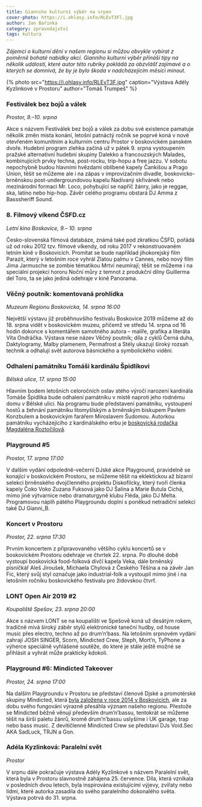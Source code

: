 ```yaml
---
title: Gianniho kulturní výběr na srpen
cover-photo: https://i.ohlasy.info/RLEvT3Fl.jpg
author: Jan Bařinka
category: zpravodajství
tags: kultura
---
```


*Zájemci o kulturní dění v našem regionu si můžou obvykle vybírat z poměrně bohaté nabídky akcí. Gianniho kulturní výběr přináší tipy na několik událostí, které autor této rubriky pokládá za obzvlášť zajímavé a o kterých se domnívá, že by je bylo škoda v nadcházejícím měsíci minout.*

{% photo src="https://i.ohlasy.info/RLEvT3F.jpg" caption="Výstava Adély Kyzlinkové v Prostoru" author="Tomáš Trumpeš" %}

### Festiválek bez bojů a válek

*Prostor, 9.–10. srpna*

Akce s názvem Festiválek bez bojů a válek za dobu své existence pamatuje několik změn místa konání, letošní patnáctý ročník se poprvé koná v nově otevřeném komunitním a kulturním centru Prostor v boskovickém panském dvoře. Hudební program zlehka začíná už v pátek 9. srpna vystoupením pražské alternativní hudební skupiny Dalekko a francouzských Malades, kombinujících prvky techna, post-rocku, trip-hopu a free jazzu. V sobotu nepochybně budou hlavními hvězdami oblíbené kapely Čankišou a Prago Union, těšit se můžeme ale i na zápas v improvizačním divadle, boskovicko-brněnskou post-undergroundovou kapelu Nadívaný skřivánek nebo mezinárodní formaci Mr. Loco, pohybující se napříč žánry, jako je reggae, ska, latino nebo hip-hop. Závěr celého programu obstará DJ Amma z Basssheriff Sound.

### 8. Filmový víkend ČSFD.cz

*Letní kino Boskovice, 9.– 10. srpna*

Česko-slovenská filmová databáze, známá také pod zkratkou ČSFD, pořádá už od roku 2012 tzv. filmové víkendy, od roku 2017 v rekonstruovaném letním kině v Boskovicích. Promítat se bude například jihokorejský film Parazit, který v letošním roce vyhrál Zlatou palmu v Cannes, nebo nový film Jima Jarmusche se zombie tématikou Mrtví neumírají; těšit se můžeme i na speciální projekci hororu Noční můry z temnot z produkční dílny Guillerma del Toro, ta se jako jediná odehraje v kině Panorama.

### Věčný poutník: komentovaná prohlídka

*Muzeum Regionu Boskovicka, 14. srpna 16:00*

Největší výstavu již proběhnuvšího festivalu Boskovice 2019 můžeme až do 18. srpna vidět v boskovickém muzeu, přičemž ve středu 14. srpna od 16 hodin dokonce s komentářem samotného autora – malíře, grafika a literáta Víta Ondráčka. Výstava nese název Věčný poutník; díla z cyklů Černá duha, Daktylogramy, Malby plamenem, Permafrost a Stély ukazují široký rozsah technik a odhalují svět autorova básnického a symbolického vidění.

### Odhalení památníku Tomáši kardinálu Špidlíkovi

*Bělská ulice, 17. srpna 15:00*

Hlavním bodem letošních celoročních oslav stého výročí narození kardinála Tomáše Špidlíka bude odhalení památníku v místě naproti jeho rodnému domu v Bělské ulici. Na programu bude představení památníku, vystoupení hostů a žehnání památníku litomyšlským a brněnským biskupem Pavlem Konzbulem a boskovickým farářem Miroslavem Šudomou. Autorkou památníku vycházejícího z kardinálského erbu je [boskovická rodačka Magdaléna Roztočilová](https://ohlasy.info/clanky/2019/07/rozhovor-roztocilova.html).

### Playground #5

*Prostor, 17. srpna 17:00*

V dalším vydání odpoledně-večerní DJské akce Playground, pravidelně se konající v boskovickém Prostoru, se můžeme těšit na eklektickou až bizarní selekci brněnského dvojčlenného projektu Diskofilcky, který tvoří členka kapely Čoko Voko Zuzana Fuksová jako DJ Šalina a Marie Butula Cichá, mimo jiné výtvarnice nebo dramaturgyně klubu Fléda, jako DJ Melta. Programovou náplň pátého Playgroundu doplní s poněkud netradiční selekcí také DJ Gianni_B.

### Koncert v Prostoru

*Prostor, 22. srpna 17:30*

Prvním koncertem z připravovaného většího cyklu koncertů se v boskovickém Prostoru odehraje ve čtvrtek 22. srpna. Po dlouhé době vystoupí boskovická food-folková dívčí kapela Veka, dále brněnský písničkář Aleš Jiroušek, Michaela Chylová z Českého Těšína a na závěr Jan Fic, který svůj styl označuje jako industrial-folk a vystoupil mimo jiné i na letošním ročníku boskovického festivalu pro židovskou čtvrť.

### LONT Open Air 2019 #2

*Koupaliště Spešov, 23. srpna 20:00*

Akce s názvem LONT se na koupališti ve Spešově koná už desátým rokem, tradičně mívá široký záběr stylů elektronické taneční hudby, od house music přes electro, techno až po drum’n’bass. Na letošním srpnovém vydání zahrají JOSH SINGER, Scorn, Mindicted Crew, Steph, Mort’n, TyPhone a výherce speciálně vyhlášené soutěže, do které je stále ještě možné se přihlásit a vyhrát může prakticky kdokoli.

### Playground #6: Mindicted Takeover

*Prostor, 24. srpna 17:00*

Na dalším Playgroundu v Prostoru se představí členové Djské a promotérské skupiny Mindicted, která [byla založena v roce 2014 v Boskovicích](https://ohlasy.info/clanky/2017/01/rozhovor-mindicted.html), ale za dobu svého fungování výrazně přesáhla význam našeho regionu. Přestože se Mindicted běžně věnují především drum’n’bassu, tentokrát se můžeme těšit na širší paletu žánrů, kromě drum’n’bassu uslyšíme i UK garage, trap nebo bass music. Z devítičlenné Mindicted Crew se představí DJs Void.Sec AKA SadLuck, TRJN a Gon.

### Adéla Kyzlinková: Paralelní svět

*Prostor*

V srpnu dále pokračuje výstava Adély Kyzlinkové s názvem Paralelní svět, která byla v Prostoru slavnostně zahájena 25. července. Díla, která vznikala v posledních dvou letech, byla inspirována existujícími výjevy, zvířaty nebo lidmi, které autorka zasadila do svého paralelního dokonalého světa. Výstava potrvá do 31. srpna.